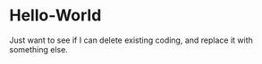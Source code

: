 # Hello-World
Just want to see if I can delete existing coding, and replace it with something else.
